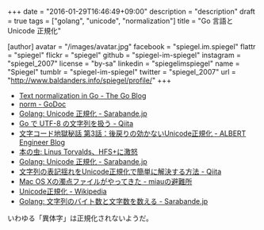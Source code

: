 +++
date = "2016-01-29T16:46:49+09:00"
description = "description"
draft = true
tags = ["golang", "unicode", "normalization"]
title = "Go 言語と Unicode 正規化"

[author]
  avatar = "/images/avatar.jpg"
  facebook = "spiegel.im.spiegel"
  flattr = "spiegel"
  flickr = "spiegel"
  github = "spiegel-im-spiegel"
  instagram = "spiegel_2007"
  license = "by-sa"
  linkedin = "spiegelimspiegel"
  name = "Spiegel"
  tumblr = "spiegel-im-spiegel"
  twitter = "spiegel_2007"
  url = "http://www.baldanders.info/spiegel/profile/"
+++

- [Text normalization in Go - The Go Blog](https://blog.golang.org/normalization)
- [norm - GoDoc](https://godoc.org/golang.org/x/text/unicode/norm)
- [Golang: Unicode 正規化 - Sarabande.jp](http://blog.sarabande.jp/post/89636452673)
- [Go で UTF-8 の文字列を扱う - Qiita](http://qiita.com/masakielastic/items/01a4fb691c572dd71a19)
- [文字コード地獄秘話 第3話：後戻りの効かないUnicode正規化 - ALBERT Engineer Blog](http://tech.albert2005.co.jp/blog/2014/11/21/mco-normalize/)
- [本の虫: Linus Torvalds、HFS+に激怒](http://cpplover.blogspot.jp/2015/01/blog-post_14.html)
- [Golang: Unicode 正規化 - Sarabande.jp](http://blog.sarabande.jp/post/89636452673)
- [文字列の表記揺れをUnicode正規化で簡単に解決する方法 - Qiita](http://qiita.com/y-ken/items/d08eb7f66c8fb2fa7d21)
- [Mac OS Xの濁点ファイルがやってきた - miauの避難所](http://d.hatena.ne.jp/miau/20110805/1312555736)
- [Unicode正規化 - Wikipedia](https://ja.wikipedia.org/wiki/Unicode%E6%AD%A3%E8%A6%8F%E5%8C%96)
- [Golang: 文字列のバイト数と文字数を数える - Sarabande.jp](http://blog.sarabande.jp/post/61104546593)

いわゆる「異体字」は正規化されないようだ。
